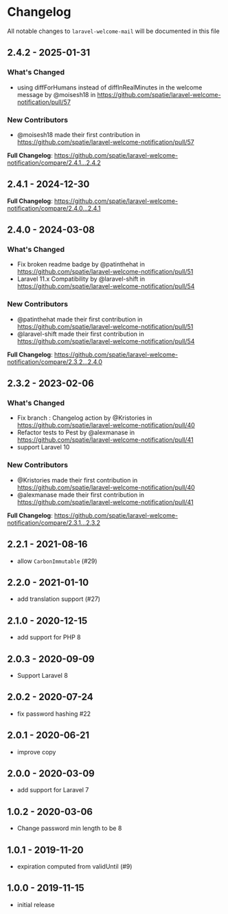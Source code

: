 # Changelog

All notable changes to `laravel-welcome-mail` will be documented in this file

## 2.4.2 - 2025-01-31

### What's Changed

* using diffForHumans instead of diffInRealMinutes in the welcome message by @moisesh18 in https://github.com/spatie/laravel-welcome-notification/pull/57

### New Contributors

* @moisesh18 made their first contribution in https://github.com/spatie/laravel-welcome-notification/pull/57

**Full Changelog**: https://github.com/spatie/laravel-welcome-notification/compare/2.4.1...2.4.2

## 2.4.1 - 2024-12-30

**Full Changelog**: https://github.com/spatie/laravel-welcome-notification/compare/2.4.0...2.4.1

## 2.4.0 - 2024-03-08

### What's Changed

* Fix broken readme badge by @patinthehat in https://github.com/spatie/laravel-welcome-notification/pull/51
* Laravel 11.x Compatibility by @laravel-shift in https://github.com/spatie/laravel-welcome-notification/pull/54

### New Contributors

* @patinthehat made their first contribution in https://github.com/spatie/laravel-welcome-notification/pull/51
* @laravel-shift made their first contribution in https://github.com/spatie/laravel-welcome-notification/pull/54

**Full Changelog**: https://github.com/spatie/laravel-welcome-notification/compare/2.3.2...2.4.0

## 2.3.2 - 2023-02-06

### What's Changed

- Fix branch :  Changelog action by @Kristories in https://github.com/spatie/laravel-welcome-notification/pull/40
- Refactor tests to Pest by @alexmanase in https://github.com/spatie/laravel-welcome-notification/pull/41
- support Laravel 10

### New Contributors

- @Kristories made their first contribution in https://github.com/spatie/laravel-welcome-notification/pull/40
- @alexmanase made their first contribution in https://github.com/spatie/laravel-welcome-notification/pull/41

**Full Changelog**: https://github.com/spatie/laravel-welcome-notification/compare/2.3.1...2.3.2

## 2.2.1 - 2021-08-16

- allow `CarbonImmutable` (#29)

## 2.2.0 - 2021-01-10

- add translation support (#27)

## 2.1.0 - 2020-12-15

- add support for PHP 8

## 2.0.3 - 2020-09-09

- Support Laravel 8

## 2.0.2 - 2020-07-24

- fix password hashing #22

## 2.0.1 - 2020-06-21

- improve copy

## 2.0.0 - 2020-03-09

- add support for Laravel 7

## 1.0.2 - 2020-03-06

- Change password min length to be 8

## 1.0.1 - 2019-11-20

- expiration computed from validUntil (#9)

## 1.0.0 - 2019-11-15

- initial release
